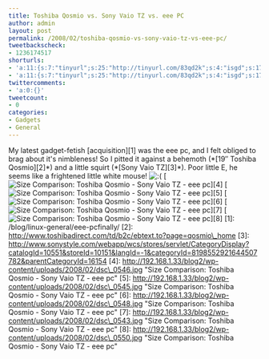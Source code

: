 ```yaml
---
title: Toshiba Qosmio vs. Sony Vaio TZ vs. eee PC
author: admin
layout: post
permalink: /2008/02/toshiba-qosmio-vs-sony-vaio-tz-vs-eee-pc/
tweetbackscheck:
- 1236174517
shorturls:
- 'a:11:{s:7:"tinyurl";s:25:"http://tinyurl.com/83qd2k";s:4:"isgd";s:17:"http://is.gd/fj2y";s:5:"bitly";s:18:"http://bit.ly/zFeA";s:5:"snipr";s:22:"http://snipr.com/9siao";s:5:"snurl";s:22:"http://snurl.com/9siao";s:7:"snipurl";s:24:"http://snipurl.com/9siao";s:4:"trim";s:17:"http://tr.im/4a4x";s:5:"adjix";s:207:"(10 Jan 2008 temporary restriction: API requires valid partnerID or partnerEmail key in request. Contact us if this affects you.) Invalid Adjix request. API documentation @ http://web.adjix.com/AdjixAPI.html";s:4:"advu";s:203:"(10 Jan 2008 temporary restriction: API requires valid partnerID or partnerEmail key in request. Contact us if this affects you.) Invalid Adjix request. API documentation @ http://web.ad.vu/AdjixAPI.html";s:4:"zima";s:19:"http://zi.ma/598918";s:9:"permalink";s:72:"http://hehe2.net/linux-general/toshiba-qosmio-vs-sony-vaio-tz-vs-eee-pc/";}'
- 'a:11:{s:7:"tinyurl";s:25:"http://tinyurl.com/83qd2k";s:4:"isgd";s:17:"http://is.gd/fj2y";s:5:"bitly";s:18:"http://bit.ly/zFeA";s:5:"snipr";s:22:"http://snipr.com/9siao";s:5:"snurl";s:22:"http://snurl.com/9siao";s:7:"snipurl";s:24:"http://snipurl.com/9siao";s:4:"trim";s:17:"http://tr.im/4a4x";s:5:"adjix";s:207:"(10 Jan 2008 temporary restriction: API requires valid partnerID or partnerEmail key in request. Contact us if this affects you.) Invalid Adjix request. API documentation @ http://web.adjix.com/AdjixAPI.html";s:4:"advu";s:203:"(10 Jan 2008 temporary restriction: API requires valid partnerID or partnerEmail key in request. Contact us if this affects you.) Invalid Adjix request. API documentation @ http://web.ad.vu/AdjixAPI.html";s:4:"zima";s:19:"http://zi.ma/598918";s:9:"permalink";s:72:"http://hehe2.net/linux-general/toshiba-qosmio-vs-sony-vaio-tz-vs-eee-pc/";}'
twittercomments:
- 'a:0:{}'
tweetcount:
- 0
categories:
- Gadgets
- General
---
```

My latest gadget-fetish \[acquisition\]\[1\] was the eee pc, and I felt obliged to brag about it's nimbleness! So I pitted it against a behemoth (\*\[19″ Toshiba Qosmio\]\[2\]\*) and a little squirt (\*\[Sony Vaio TZ\]\[3\]\*). Poor little E, he seems like a frightened little white mouse! ![:(](http://192.168.1.2/blog2/wp-includes/images/smilies/icon_sad.gif)
\[![Size Comparison: Toshiba Qosmio - Sony Vaio TZ - eee pc](http://192.168.1.33/blog2/wp-content/uploads/2008/02/dsc_0546.jpg)\]\[4\]
\[![Size Comparison: Toshiba Qosmio - Sony Vaio TZ - eee pc](http://192.168.1.33/blog2/wp-content/uploads/2008/02/dsc_0545.jpg)\]\[5\]
\[![Size Comparison: Toshiba Qosmio - Sony Vaio TZ - eee pc](http://192.168.1.33/blog2/wp-content/uploads/2008/02/dsc_0548.jpg)\]\[6\]
\[![Size Comparison: Toshiba Qosmio - Sony Vaio TZ - eee pc](http://192.168.1.33/blog2/wp-content/uploads/2008/02/dsc_0543.jpg)\]\[7\]
\[![Size Comparison: Toshiba Qosmio - Sony Vaio TZ - eee pc](http://192.168.1.33/blog2/wp-content/uploads/2008/02/dsc_0550.jpg)\]\[8\]
\[1\]: /blog/linux-general/eee-pcfinally/
\[2\]: http://www.toshibadirect.com/td/b2c/ebtext.to?page=qosmio\_home
\[3\]: http://www.sonystyle.com/webapp/wcs/stores/servlet/CategoryDisplay?catalogId=10551&storeId=10151&langId=-1&categoryId=8198552921644507782&parentCategoryId=16154
\[4\]: http://192.168.1.33/blog2/wp-content/uploads/2008/02/dsc\_0546.jpg "Size Comparison: Toshiba Qosmio - Sony Vaio TZ - eee pc"
\[5\]: http://192.168.1.33/blog2/wp-content/uploads/2008/02/dsc\_0545.jpg "Size Comparison: Toshiba Qosmio - Sony Vaio TZ - eee pc"
\[6\]: http://192.168.1.33/blog2/wp-content/uploads/2008/02/dsc\_0548.jpg "Size Comparison: Toshiba Qosmio - Sony Vaio TZ - eee pc"
\[7\]: http://192.168.1.33/blog2/wp-content/uploads/2008/02/dsc\_0543.jpg "Size Comparison: Toshiba Qosmio - Sony Vaio TZ - eee pc"
\[8\]: http://192.168.1.33/blog2/wp-content/uploads/2008/02/dsc\_0550.jpg "Size Comparison: Toshiba Qosmio - Sony Vaio TZ - eee pc"